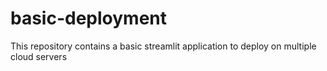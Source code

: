 # basic-deployment
This repository contains a basic streamlit application to deploy on multiple cloud servers 
